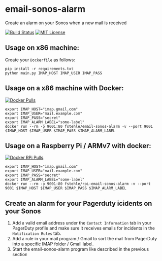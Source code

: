 # email-sonos-alarm

Create an alarm on your Sonos when a new mail is received

[![Build Status](https://circleci.com/gh/fstehle/email-sonos-alarm/tree/master.svg?style=shield)](https://circleci.com/gh/fstehle/email-sonos-alarm)
[![MIT License](https://img.shields.io/badge/license-MIT-blue.svg "MIT License")](https://github.com/twbs/no-carrier/blob/master/LICENSE.txt)

## Usage on x86 machine:

Create your `Dockerfile` as follows:

```
pip install -r requirements.txt
python main.py IMAP_HOST IMAP_USER IMAP_PASS
```

## Usage on a x86 machine with Docker:

[![Docker Pulls](https://img.shields.io/docker/pulls/fstehle/email-sonos-alarm.svg?maxAge=2592000)]()

```
export IMAP_HOST="imap.gmail.com"
export IMAP_USER="mail.example.com"
export IMAP_PASS="secret"
export IMAP_ALARM_LABEL="some-label"
docker run --rm -p 9001:80 fstehle/email-sonos-alarm -v --port 9001 $IMAP_HOST $IMAP_USER $IMAP_PASS $IMAP_ALARM_LABEL
```

## Usage on a Raspberry Pi / ARMv7 with docker:

[![Docker RPi Pulls](https://img.shields.io/docker/pulls/fstehle/rpi-email-sonos-alarm.svg?maxAge=2592000)]()

```
export IMAP_HOST="imap.gmail.com"
export IMAP_USER="mail.example.com"
export IMAP_PASS="secret"
export IMAP_ALARM_LABEL="some-label"
docker run --rm -p 9001:80 fstehle/rpi-email-sonos-alarm -v --port 9001 $IMAP_HOST $IMAP_USER $IMAP_PASS $IMAP_ALARM_LABEL
```

## Create an alarm for your Pagerduty icidents on your Sonos

1. Add a valid email address under the `Contact Information` tab in your PagerDuty profile and make sure it receives emails for incidents in the `Notification Rules` tab.
2. Add a rule in your mail program / Gmail to sort the mail from PagerDuty into a specific IMAP folder / Gmail label.
3. Start the email-sonos-alarm program like described in the previous section




